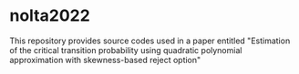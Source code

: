 # nolta2022
This repository provides source codes used in a paper entitled "Estimation of the critical transition probability using quadratic polynomial approximation with skewness-based reject option"
